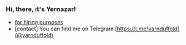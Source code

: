 ### Hi, there, it's Yernazar!

- [for hiring purposes](github.com/soundsnick/soundsnick/cv.pdf) 
- [contact] You can find me on Telegram [https://t.me/yarnduffold](@yarnduffold)

